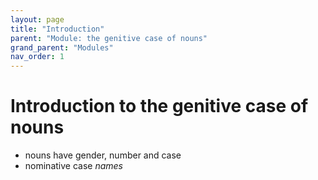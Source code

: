 ```yaml
---
layout: page
title: "Introduction"
parent: "Module: the genitive case of nouns"
grand_parent: "Modules"
nav_order: 1
---
```


# Introduction to the genitive case of nouns

- nouns have gender, number and case
- nominative case *names* 